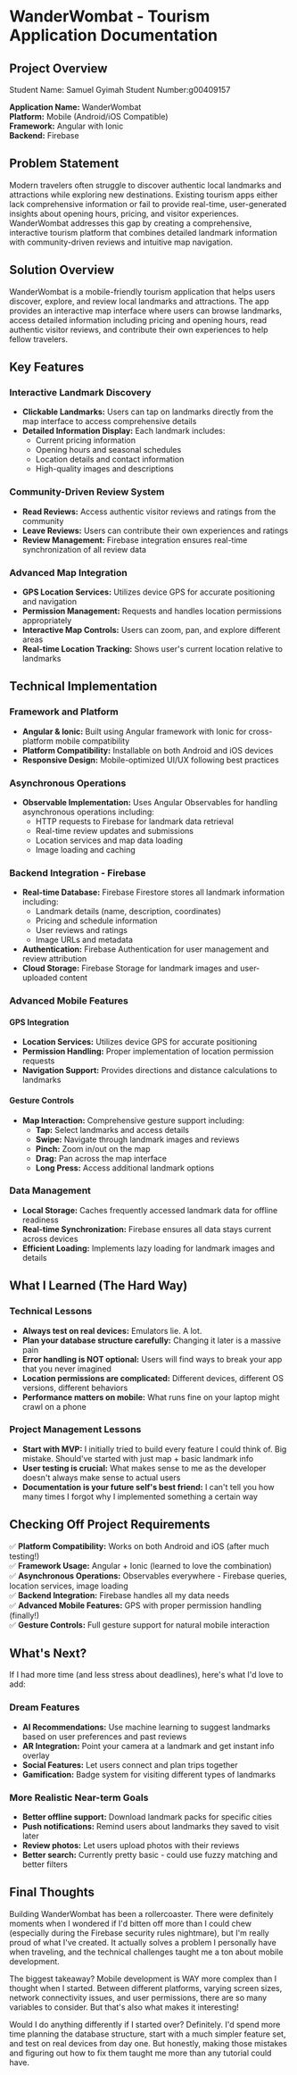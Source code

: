 # WanderWombat - Tourism Application Documentation

## Project Overview

Student Name: Samuel Gyimah
Student Number:g00409157

**Application Name:** WanderWombat  
**Platform:** Mobile (Android/iOS Compatible)  
**Framework:** Angular with Ionic  
**Backend:** Firebase  

## Problem Statement

Modern travelers often struggle to discover authentic local landmarks and attractions while exploring new destinations. Existing tourism apps either lack comprehensive information or fail to provide real-time, user-generated insights about opening hours, pricing, and visitor experiences. WanderWombat addresses this gap by creating a comprehensive, interactive tourism platform that combines detailed landmark information with community-driven reviews and intuitive map navigation.

## Solution Overview

WanderWombat is a mobile-friendly tourism application that helps users discover, explore, and review local landmarks and attractions. The app provides an interactive map interface where users can browse landmarks, access detailed information including pricing and opening hours, read authentic visitor reviews, and contribute their own experiences to help fellow travelers.

## Key Features

### Interactive Landmark Discovery
- **Clickable Landmarks:** Users can tap on landmarks directly from the map interface to access comprehensive details
- **Detailed Information Display:** Each landmark includes:
  - Current pricing information
  - Opening hours and seasonal schedules
  - Location details and contact information
  - High-quality images and descriptions

### Community-Driven Review System
- **Read Reviews:** Access authentic visitor reviews and ratings from the community
- **Leave Reviews:** Users can contribute their own experiences and ratings
- **Review Management:** Firebase integration ensures real-time synchronization of all review data

### Advanced Map Integration
- **GPS Location Services:** Utilizes device GPS for accurate positioning and navigation
- **Permission Management:** Requests and handles location permissions appropriately
- **Interactive Map Controls:** Users can zoom, pan, and explore different areas
- **Real-time Location Tracking:** Shows user's current location relative to landmarks

## Technical Implementation

### Framework and Platform
- **Angular & Ionic:** Built using Angular framework with Ionic for cross-platform mobile compatibility
- **Platform Compatibility:** Installable on both Android and iOS devices
- **Responsive Design:** Mobile-optimized UI/UX following best practices

### Asynchronous Operations
- **Observable Implementation:** Uses Angular Observables for handling asynchronous operations including:
  - HTTP requests to Firebase for landmark data retrieval
  - Real-time review updates and submissions
  - Location services and map data loading
  - Image loading and caching

### Backend Integration - Firebase
- **Real-time Database:** Firebase Firestore stores all landmark information including:
  - Landmark details (name, description, coordinates)
  - Pricing and schedule information
  - User reviews and ratings
  - Image URLs and metadata
- **Authentication:** Firebase Authentication for user management and review attribution
- **Cloud Storage:** Firebase Storage for landmark images and user-uploaded content

### Advanced Mobile Features

#### GPS Integration
- **Location Services:** Utilizes device GPS for accurate positioning
- **Permission Handling:** Proper implementation of location permission requests
- **Navigation Support:** Provides directions and distance calculations to landmarks

#### Gesture Controls
- **Map Interaction:** Comprehensive gesture support including:
  - **Tap:** Select landmarks and access details
  - **Swipe:** Navigate through landmark images and reviews
  - **Pinch:** Zoom in/out on the map
  - **Drag:** Pan across the map interface
  - **Long Press:** Access additional landmark options

### Data Management
- **Local Storage:** Caches frequently accessed landmark data for offline readiness
- **Real-time Synchronization:** Firebase ensures all data stays current across devices
- **Efficient Loading:** Implements lazy loading for landmark images and details

## What I Learned (The Hard Way)

### Technical Lessons
- **Always test on real devices:** Emulators lie. A lot.
- **Plan your database structure carefully:** Changing it later is a massive pain
- **Error handling is NOT optional:** Users will find ways to break your app that you never imagined
- **Location permissions are complicated:** Different devices, different OS versions, different behaviors
- **Performance matters on mobile:** What runs fine on your laptop might crawl on a phone

### Project Management Lessons
- **Start with MVP:** I initially tried to build every feature I could think of. Big mistake. Should've started with just map + basic landmark info
- **User testing is crucial:** What makes sense to me as the developer doesn't always make sense to actual users
- **Documentation is your future self's best friend:** I can't tell you how many times I forgot why I implemented something a certain way

## Checking Off Project Requirements

✅ **Platform Compatibility:** Works on both Android and iOS (after much testing!)  
✅ **Framework Usage:** Angular + Ionic (learned to love the combination)  
✅ **Asynchronous Operations:** Observables everywhere - Firebase queries, location services, image loading  
✅ **Backend Integration:** Firebase handles all my data needs  
✅ **Advanced Mobile Features:** GPS with proper permission handling (finally!)  
✅ **Gesture Controls:** Full gesture support for natural mobile interaction  

## What's Next?

If I had more time (and less stress about deadlines), here's what I'd love to add:

### Dream Features
- **AI Recommendations:** Use machine learning to suggest landmarks based on user preferences and past reviews
- **AR Integration:** Point your camera at a landmark and get instant info overlay
- **Social Features:** Let users connect and plan trips together
- **Gamification:** Badge system for visiting different types of landmarks

### More Realistic Near-term Goals
- **Better offline support:** Download landmark packs for specific cities
- **Push notifications:** Remind users about landmarks they saved to visit later
- **Review photos:** Let users upload photos with their reviews
- **Better search:** Currently pretty basic - could use fuzzy matching and better filters

## Final Thoughts

Building WanderWombat has been a rollercoaster. There were definitely moments when I wondered if I'd bitten off more than I could chew (especially during the Firebase security rules nightmare), but I'm really proud of what I've created. It actually solves a problem I personally have when traveling, and the technical challenges taught me a ton about mobile development.

The biggest takeaway? Mobile development is WAY more complex than I thought when I started. Between different platforms, varying screen sizes, network connectivity issues, and user permissions, there are so many variables to consider. But that's also what makes it interesting!

Would I do anything differently if I started over? Definitely. I'd spend more time planning the database structure, start with a much simpler feature set, and test on real devices from day one. But honestly, making those mistakes and figuring out how to fix them taught me more than any tutorial could have.

